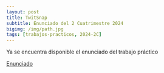 ```yaml
---
layout: post
title: TwitSnap
subtitle: Enunciado del 2 Cuatrimestre 2024
bigimg: /img/path.jpg
tags: [trabajos-practicos, 2024-2C]
---
```

Ya se encuentra disponible el enunciado del trabajo práctico

[Enunciado](https://ingenieria-del-software-2.github.io/assignments/statement/2024/2/enunciado/)
